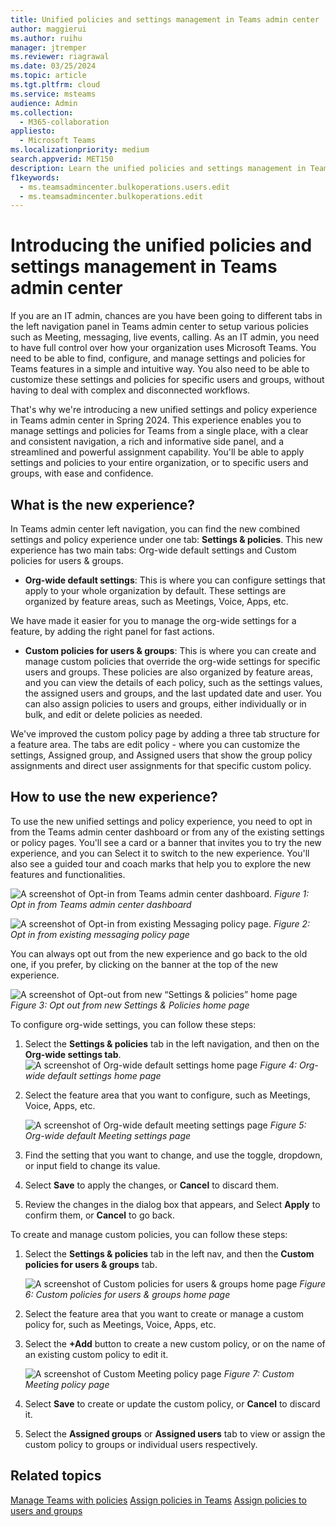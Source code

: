 ```yaml
---
title: Unified policies and settings management in Teams admin center
author: maggierui
ms.author: ruihu
manager: jtremper
ms.reviewer: riagrawal
ms.date: 03/25/2024
ms.topic: article
ms.tgt.pltfrm: cloud
ms.service: msteams
audience: Admin
ms.collection: 
  - M365-collaboration
appliesto: 
  - Microsoft Teams
ms.localizationpriority: medium
search.appverid: MET150
description: Learn the unified policies and settings management in Teams admin center in Microsoft Teams, a new way to configure and customize access to Teams features for your organization.
f1keywords: 
  - ms.teamsadmincenter.bulkoperations.users.edit
  - ms.teamsadmincenter.bulkoperations.edit
---
```


# Introducing the unified policies and settings management in Teams admin center

If you are an IT admin, chances are you have been going to different tabs in the left navigation panel in Teams admin center to setup various policies such as Meeting, messaging, live events, calling. As an IT admin, you need to have full control over how your organization uses Microsoft Teams. You need to be able to find, configure, and manage settings and policies for Teams features in a simple and intuitive way. You also need to be able to customize these settings and policies for specific users and groups, without having to deal with complex and disconnected workflows.

That's why we're introducing a new unified settings and policy experience in Teams admin center in Spring 2024. This experience enables you to manage settings and policies for Teams from a single place, with a clear and consistent navigation, a rich and informative side panel, and a streamlined and powerful assignment capability. You'll be able to apply settings and policies to your entire organization, or to specific users and groups, with ease and confidence.

## What is the new experience?

In Teams admin center left navigation, you can find the new combined settings and policy experience under one tab: **Settings & policies**. This new experience has two main tabs: Org-wide default settings and Custom policies for users & groups.

- **Org-wide default settings**: This is where you can configure settings that apply to your whole organization by default. These settings are organized by feature areas, such as Meetings, Voice, Apps, etc.

We have made it easier for you to manage the org-wide settings for a feature, by adding the right panel for fast actions.

- **Custom policies for users & groups**: This is where you can create and manage custom policies that override the org-wide settings for specific users and groups. These policies are also organized by feature areas, and you can view the details of each policy, such as the settings values, the assigned users and groups, and the last updated date and user. You can also assign policies to users and groups, either individually or in bulk, and edit or delete policies as needed.

We've improved the custom policy page by adding a three tab structure for a feature area. The tabs are edit policy - where you can customize the settings, Assigned group, and Assigned users that show the group policy assignments and direct user assignments for that specific custom policy.

## How to use the new experience?

To use the new unified settings and policy experience, you need to opt in from the Teams admin center dashboard or from any of the existing settings or policy pages. You'll see a card or a banner that invites you to try the new experience, and you can Select it to switch to the new experience. You'll also see a guided tour and coach marks that help you to explore the new features and functionalities.

![A screenshot of Opt-in from Teams admin center dashboard.](media/opt-in-from-teams-admin-center-dashboard.jpg)
*Figure 1: Opt in from Teams admin center dashboard*

![A screenshot of Opt-in from existing Messaging policy page.](media/opt-in-from-existing-messaging-policy-page.jpg)
*Figure 2: Opt in from existing messaging policy page*

You can always opt out from the new experience and go back to the old one, if you prefer, by clicking on the banner at the top of the new experience.

![A screenshot of Opt-out from new “Settings & policies” home page](media/opt-out-from-new-settings-policies-homepage.jpg)
*Figure 3: Opt out from new Settings & Policies home page*

To configure org-wide settings, you can follow these steps:

1. Select the **Settings & policies** tab in the left navigation, and then on the **Org-wide settings tab**.![A screenshot of Org-wide default settings home page](media/org-wide-default-setting-homepage.jpg)
*Figure 4: Org-wide default settings home page*

1. Select the feature area that you want to configure, such as Meetings, Voice, Apps, etc.

    ![A screenshot of Org-wide default meeting settings page](media/org-wide-default-meeting-settings-page.jpg)
*Figure 5: Org-wide default Meeting settings page*

1. Find the setting that you want to change, and use the toggle, dropdown, or input field to change its value.

1. Select **Save** to apply the changes, or **Cancel** to discard them.

1. Review the changes in the dialog box that appears, and Select **Apply** to confirm them, or **Cancel** to go back.

To create and manage custom policies, you can follow these steps:

1. Select the **Settings & policies** tab in the left nav, and then the **Custom policies for users & groups** tab.

    ![A screenshot of Custom policies for users & groups home page](media/customize-users-groups-policy-homepage.jpg)
*Figure 6: Custom policies for users & groups home page*

1. Select the feature area that you want to create or manage a custom policy for, such as Meetings, Voice, Apps, etc.

1. Select the **+Add** button to create a new custom policy, or on the name of an existing custom policy to edit it.

    ![A screenshot of Custom Meeting policy page](media/custom-meeting-policy-page.jpg)
*Figure 7: Custom Meeting policy page*

1. Select **Save** to create or update the custom policy, or **Cancel** to discard it.

1. Select the **Assigned groups** or **Assigned users** tab to view or assign the custom policy to groups or individual users respectively.

## Related topics

[Manage Teams with policies](/microsoftteams/manage-teams-with-policies)
[Assign policies in Teams](/microsoftteams/policy-assignment-overview)
[Assign policies to users and groups](/microsoftteams/assign-policies-users-and-groups)
